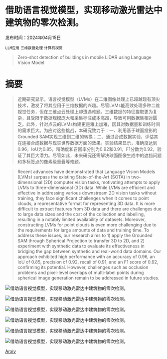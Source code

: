 # 借助语言视觉模型，实现移动激光雷达中建筑物的零次检测。

发布时间：2024年04月15日

`LLM应用` `三维数据处理` `计算机视觉`

> Zero-shot detection of buildings in mobile LiDAR using Language Vision Model

# 摘要

> 近期研究显示，语言视觉模型（LVMs）在二维图像处理上已超越现有顶尖技术，激发了将其应用于三维数据的兴趣。尽管LVMs能高效处理多种二维视觉任务，但在三维点云处理上却遭遇难题。三维数据的特征提取更为复杂，且受限于数据规模庞大和采集标注成本高昂，导致可用数据集相对匮乏。此外，针对点云的LVMs构建更是难上加难，因其对数据量和训练时间的需求巨大。为应对这些挑战，本研究致力于：一、利用基于球面投影的Grounded SAM实现三维到二维的转换；二、通过合成数据实验，评估其在连接合成数据与现实世界数据方面的效果。实验结果显示，准确度达到0.96，IoU为0.85，精确度和召回率分别为0.92和0.91，F1分数为0.92，验证了其巨大潜力。尽管如此，未来研究还需解决球面图像生成中的遮挡问题和多标签点的像素级重叠等难题。

> Recent advances have demonstrated that Language Vision Models (LVMs) surpass the existing State-of-the-Art (SOTA) in two-dimensional (2D) computer vision tasks, motivating attempts to apply LVMs to three-dimensional (3D) data. While LVMs are efficient and effective in addressing various downstream 2D vision tasks without training, they face significant challenges when it comes to point clouds, a representative format for representing 3D data. It is more difficult to extract features from 3D data and there are challenges due to large data sizes and the cost of the collection and labelling, resulting in a notably limited availability of datasets. Moreover, constructing LVMs for point clouds is even more challenging due to the requirements for large amounts of data and training time. To address these issues, our research aims to 1) apply the Grounded SAM through Spherical Projection to transfer 3D to 2D, and 2) experiment with synthetic data to evaluate its effectiveness in bridging the gap between synthetic and real-world data domains. Our approach exhibited high performance with an accuracy of 0.96, an IoU of 0.85, precision of 0.92, recall of 0.91, and an F1 score of 0.92, confirming its potential. However, challenges such as occlusion problems and pixel-level overlaps of multi-label points during spherical image generation remain to be addressed in future studies.

![借助语言视觉模型，实现移动激光雷达中建筑物的零次检测。](../../../paper_images/2404.09931/full_synthcity_final.png)

![借助语言视觉模型，实现移动激光雷达中建筑物的零次检测。](../../../paper_images/2404.09931/work_flow2.png)

![借助语言视觉模型，实现移动激光雷达中建筑物的零次检测。](../../../paper_images/2404.09931/spherical_coordinates.png)

![借助语言视觉模型，实现移动激光雷达中建筑物的零次检测。](../../../paper_images/2404.09931/table_comparison.png)

![借助语言视觉模型，实现移动激光雷达中建筑物的零次检测。](../../../paper_images/2404.09931/FP_visualization.png)

![借助语言视觉模型，实现移动激光雷达中建筑物的零次检测。](../../../paper_images/2404.09931/mapping_visualization.png)

[Arxiv](https://arxiv.org/abs/2404.09931)
